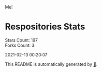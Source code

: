 Me!

# Respositories Stats
Stars Count: 197  
Forks Count: 3

2021-02-13 00:20:07  

This README is automatically generated by [🐰](https://github.com/rnitta/rnitta).
